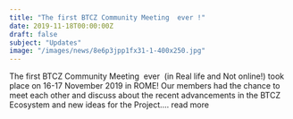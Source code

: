 ```yaml
---
title: "The first BTCZ Community Meeting  ever !"
date: 2019-11-18T00:00:00Z
draft: false
subject: "Updates"
image: "/images/news/8e6p3jpp1fx31-1-400x250.jpg"
---
```


The first BTCZ Community Meeting  ever  (in Real life and Not online!) took place on 16-17 November 2019 in ROME! Our members had the chance to meet each other and discuss about the recent advancements in the BTCZ Ecosystem and new ideas for the Project....
read more
